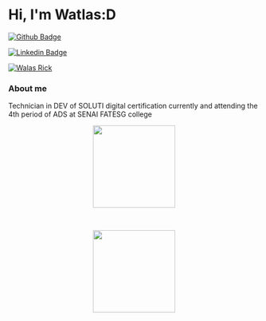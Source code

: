 # Hi, I'm Watlas:D

[![Github Badge](https://img.shields.io/badge/-Github-000?style=flat-square&logo=Github&logoColor=white&link=https://github.com/Watlas)](https://github.com/Watlas)

[![Linkedin Badge](https://img.shields.io/badge/-LinkedIn-blue?style=flat-square&logo=Linkedin&logoColor=white&link=https://www.linkedin.com/in/watlas-rick-371392181/)](https://www.linkedin.com/in/watlas-rick-371392181/)

<a href="mailto:watlas.trindade@soluti.com.br?subject=Questions" title="Email-Watlas">
    <img alt="Walas Rick" src="https://img.shields.io/badge/Watlas Rick-Gmail-red">
</a>

### About me
Technician in DEV of SOLUTI digital certification currently and attending the 4th period of ADS at SENAI FATESG college


<p align="center">
  <a href="https://github.com/Watlas/github-readme-stats">
    <img
      align="center"
      height="165"
      src="https://github-readme-stats.vercel.app/api?username=Watlas&count_private=true&show_icons=true&custom_title=Github%20Status&hide=issues&theme=radical"
    />
  </a>
</p>
<br>
<p align="center">
  <a href="https://github-readme-stats.vercel.app/api/top-langs/?username=Watlas&theme=blue-green)">
    <img
      align="center"
      height="165"
      src="https://github-readme-stats.vercel.app/api?username=Watlas&count_private=true&show_icons=true&custom_title=Github%20Status&hide=issues&theme=radical"
    />
  </a>
</p>





